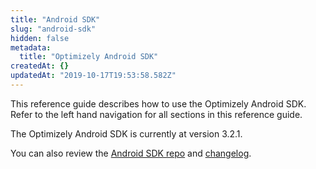 ```yaml
---
title: "Android SDK"
slug: "android-sdk"
hidden: false
metadata: 
  title: "Optimizely Android SDK"
createdAt: {}
updatedAt: "2019-10-17T19:53:58.582Z"
---
```

This reference guide describes how to use the Optimizely Android SDK. Refer to the left hand navigation for all sections in this reference guide.

The Optimizely Android SDK is currently at version 3.2.1.

You can also review the [Android SDK repo](https://github.com/optimizely/android-sdk) and [changelog](https://github.com/optimizely/android-sdk/blob/master/CHANGELOG.md).